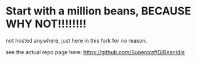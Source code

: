 # Start with a million beans, BECAUSE WHY NOT!!!!!!!!

not hosted anywhere, just here in this fork for no reason.

see the actual repo page here: https://github.com/SupercraftD/BeanIdle
